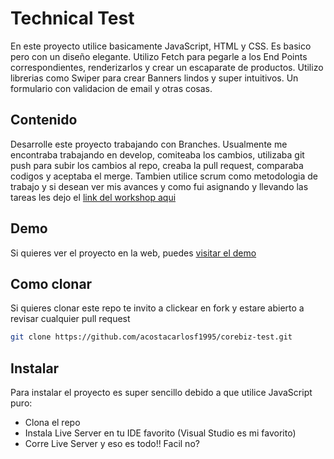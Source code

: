 # Technical Test
En este proyecto utilice basicamente JavaScript, HTML y CSS. Es basico pero con un diseño elegante. Utilizo Fetch para pegarle a los End Points correspondientes, renderizarlos y crear un escaparate de productos. Utilizo librerias como Swiper para crear Banners lindos y super intuitivos. Un formulario con validacion de email y otras cosas. 

## Contenido
Desarrolle este proyecto trabajando con Branches. Usualmente me encontraba trabajando en develop, comiteaba los cambios, utilizaba git push para subir los cambios al repo, creaba la pull request, comparaba codigos y aceptaba el merge. Tambien utilice scrum como metodologia de trabajo y si desean ver mis avances y como fui asignando y llevando las tareas les dejo el [link del workshop aqui](https://trello.com/invite/b/HeugFk9a/15dbbf2626fc68e376e1c5a925b92537/test-t%C3%A9cnico-corebiz)

## Demo
Si quieres ver el proyecto en la web, puedes [visitar el demo](https://corebiztest.netlify.app/)

## Como clonar
Si quieres clonar este repo te invito a clickear en fork y estare abierto a revisar cualquier pull request
```bash
git clone https://github.com/acostacarlosf1995/corebiz-test.git
```

## Instalar
Para instalar el proyecto es super sencillo debido a que utilice JavaScript puro: 
* Clona el repo
* Instala Live Server en tu IDE favorito (Visual Studio es mi favorito)
* Corre Live Server y eso es todo!! Facil no?
